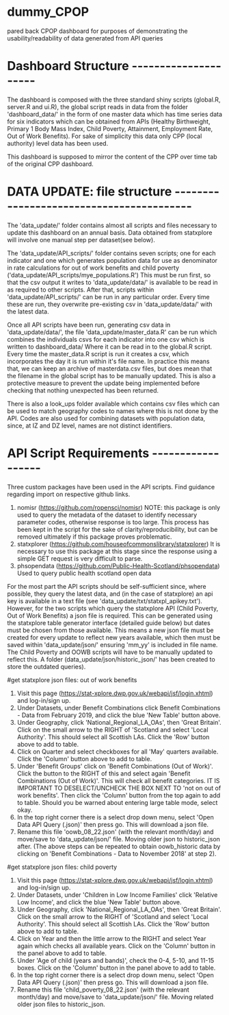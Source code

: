 # dummy_CPOP
pared back CPOP dashboard for purposes of demonstrating the usability/readability of data generated from API queries

# Dashboard Structure ---------------------

The dashboard is composed with the three standard shiny scripts (global.R, server.R and ui.R), the global script reads in data from the folder 'dashboard_data/' in the form of one master data which has time series data for six indicators which can be obtained from APIs
  (Healthy Birthweight, Primary 1 Body Mass Index, Child Poverty, Attainment, Employment Rate, Out of Work Benefits). For sake of simplicity this data only CPP (local authority) level data has been used.

This dashboard is supposed to mirror the content of the CPP over time tab of the original CPP dashboard.

# DATA UPDATE: file structure -----------------------------------------

The 'data_update/' folder contains almost all scripts and files necessary to update this dashboard on an annual basis. Data obtained from statxplore will involve one manual step per dataset(see below).

The 'data_update/API_scripts/' folder contains seven scripts; one for each indicator and one which generates population data for use as denominator in rate calculations for out of work benefits and child poverty
('data_update/API_scripts/mye_populations.R')
This must be run first, so that the csv output it writes to 'data_update/data/' is available to be read in as required to other scripts. After that, scripts within 'data_update/API_scripts/' can be run in any particular order. Every time these are run, they overwrite pre-existing csv in 'data_update/data/' with the latest data.

Once all API scripts have been run, generating csv data in 'data_update/data/', the file 'data_update/master_data.R' can be run which combines the individuals csvs for each indicator into one csv which is written to dashboard_data/ Where it can be read in to the global.R script.
Every time the master_data.R script is run it creates a csv, which incorporates the day it is run within it's file name. In practice this means that, we can keep an archive of masterdata.csv files, but does mean that the filename in the global script has to be manually updated. This is also a protective measure to prevent the update being implemented before checking that nothing unexpected has been returned. 

There is also a look_ups folder available which contains csv files which can be used to match geography codes to names where this is not done by the API. Codes are also used for combining datasets with population data, since, at IZ and DZ level, names are not distinct identifiers.

# API Script Requirements ------------------
Three custom packages have been used in the API scripts. Find guidance regarding import on respective github links.
  1. nomisr (https://github.com/ropensci/nomisr) 
      NOTE: this package is only used to query the metadata of the dataset       to identify necessary parameter codes, otherwise response is too          large. This process has been kept in the script for the sake of           clarity/reproducibility, but can be removed ultimately if this            package proves problematic. 
  2. statxplorer (https://github.com/houseofcommonslibrary/statxplorer) 
    It is necessary to use this package at this stage since the response      using a simple GET request is very difficult to parse.
  3. phsopendata (https://github.com/Public-Health-Scotland/phsopendata)
    Used to query public health scotland open data  
    
For the most part the API scripts should be self-sufficient since, where possible, they query the latest data, and (in the case of statxplore) an api key is available in a text file (see 'data_update/txt/statxpl_apikey.txt'). However, for the two scripts which query the statxplore API (Child Poverty, Out of Work Benefits) a json file is required. This can be generated using the statxplore table generator interface (detailed guide below) but dates must be chosen from those available. This means a new json file must be created for every update to reflect new years available, which then must be saved within 'data_update/json/' ensuring 'mm_yy' is included in file name. The Child Poverty and OOWB scripts will have to be manually updated to reflect this. A folder (data_update/json/historic_json/' has been created to store the outdated queries).

#get statxplore json files: out of work benefits
1. Visit this page (https://stat-xplore.dwp.gov.uk/webapi/jsf/login.xhtml) and log-in/sign up.
2. Under Datasets, under Benefit Combinations click Benefit Combinations - Data from February 2019, and click the blue 'New Table' button above.
3. Under Geography, click 'National_Regional_LA_OAs', then 'Great Britain'. Click on the small arrow to the RIGHT of 'Scotland and select 'Local Authority'. This should select all Scottish LAs. Click the 'Row' button above to add to table.
4. Click on Quarter and select checkboxes for all 'May' quarters available. Click the 'Column' button above to add to table.
5. Under 'Benefit Groups' click on 'Benefit Combinations (Out of Work)'. Click the button to the RIGHT of this and select again 'Benefit Combinations (Out of Work)'. This will check all benefit categories. IT IS IMPORTANT TO DESELECT/UNCHECK THE BOX NEXT TO 'not on out of work benefits'. Then click the 'Column' button from the top again to add to table. Should you be warned about entering large table mode, select okay.
6. In the top right corner there is a select drop down menu, select 'Open Data API Query (.json)' then press go. This will download a json file.
7. Rename this file 'oowb_08_22.json' (with the relevant month/day) and move/save to 'data_update/json/' file. Moving older json to historic_json after.
(The above steps can be repeated to obtain oowb_historic data by clicking on 'Benefit Combinations - Data to November 2018' at step 2).

#get statxplore json files: child poverty
1. Visit this page (https://stat-xplore.dwp.gov.uk/webapi/jsf/login.xhtml) and log-in/sign up.
2. Under Datasets, under 'Children in Low Income Families' click 'Relative Low Income', and click the blue 'New Table' button above.
3. Under Geography, click 'National_Regional_LA_OAs', then 'Great Britain'. Click on the small arrow to the RIGHT of 'Scotland and select 'Local Authority'. This should select all Scottish LAs. Click the 'Row' button above to add to table.
4. Click on Year and then the little arrow to the RIGHT and select Year again which checks all available years. Click on the 'Column' button in the panel above to add to table.
5. Under 'Age of child (years and bands)', check the 0-4, 5-10, and 11-15 boxes. Click on the 'Column' button in the panel above to add to table.
6. In the top right corner there is a select drop down menu, select 'Open Data API Query (.json)' then press go. This will download a json file.
7. Rename this file 'child_poverty_08_22.json' (with the relevant month/day) and move/save to 'data_update/json/' file. Moving related older json files to historic_json.